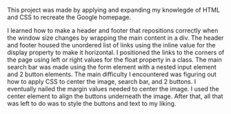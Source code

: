 This project was made by applying and expanding my knowlegde of HTML and CSS to recreate the Google homepage.

I learned how to make a header and footer that repositions correctly when the window size changes by wrapping the main content in a div.
The header and footer housed the unordered list of links using the inline value for the display property to make it horizontal.
I positioned the links to the corners of the page using left or right values for the float property in a class.
The main search bar was made using the form element with a nested input element and 2 button elements.
The main difficulty I encountered was figuring out how to apply CSS to center the image, search bar, and 2 buttons.
I eventually nailed the margin values needed to center the image.
I used the center element to align the buttons underneath the image.
After that, all that was left to do was to style the buttons and text to my liking.


